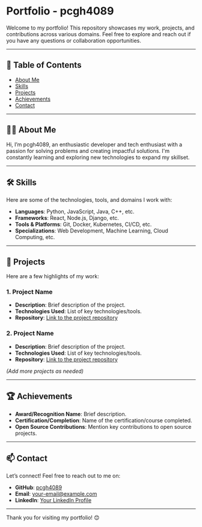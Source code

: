 # Portfolio - pcgh4089

Welcome to my portfolio! This repository showcases my work, projects, and contributions across various domains. Feel free to explore and reach out if you have any questions or collaboration opportunities.

---

## 📂 Table of Contents
- [About Me](#about-me)
- [Skills](#skills)
- [Projects](#projects)
- [Achievements](#achievements)
- [Contact](#contact)

---

## 👩‍💻 About Me
Hi, I’m pcgh4089, an enthusiastic developer and tech enthusiast with a passion for solving problems and creating impactful solutions. I'm constantly learning and exploring new technologies to expand my skillset.

---

## 🛠️ Skills
Here are some of the technologies, tools, and domains I work with:
- **Languages**: Python, JavaScript, Java, C++, etc.
- **Frameworks**: React, Node.js, Django, etc.
- **Tools & Platforms**: Git, Docker, Kubernetes, CI/CD, etc.
- **Specializations**: Web Development, Machine Learning, Cloud Computing, etc.

---

## 📁 Projects
Here are a few highlights of my work:

### 1. **Project Name**
   - **Description**: Brief description of the project.
   - **Technologies Used**: List of key technologies/tools.
   - **Repository**: [Link to the project repository](#)

### 2. **Project Name**
   - **Description**: Brief description of the project.
   - **Technologies Used**: List of key technologies/tools.
   - **Repository**: [Link to the project repository](#)

*(Add more projects as needed)*

---

## 🏆 Achievements
- **Award/Recognition Name**: Brief description.
- **Certification/Completion**: Name of the certification/course completed.
- **Open Source Contributions**: Mention key contributions to open source projects.

---

## 📫 Contact
Let’s connect! Feel free to reach out to me on:
- **GitHub**: [pcgh4089](https://github.com/pcgh4089)
- **Email**: [your-email@example.com](mailto:your-email@example.com)
- **LinkedIn**: [Your LinkedIn Profile](#)

---

Thank you for visiting my portfolio! 😊
